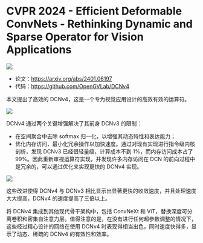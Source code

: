 # CVPR 2024 - Efficient Deformable ConvNets - Rethinking Dynamic and Sparse Operator for Vision Applications

![](https://img-blog.csdnimg.cn/direct/91218b5449e44dc08281d227cb980f2e.png)

* 论文：<https://arxiv.org/abs/2401.06197>
* 代码：<https://github.com/OpenGVLab/DCNv4>

本文提出了高效的 DCNv4，这是一个专为视觉应用设计的高效有效的运算符。

![](https://img-blog.csdnimg.cn/direct/f6d3749cbc2b43a0a67f49bca6ca344e.png)

DCNv4 通过两个关键增强解决了其前身 DCNv3 的限制：

* 在空间聚合中去除 softmax 归一化，以增强其动态特性和表达能力；
* 优化内存访问，最小化冗余操作以加快速度。通过对现有实现进行指令级内核剖析，发现 DCNv3 已经很轻量级，计算成本不到 1%，而内存访问成本占了 99%。因此重新审视运算符实现，并发现许多内存访问在 DCN 的前向过程中是冗余的，可以通过优化来实现更快的 DCNv4 实现。

![](https://img-blog.csdnimg.cn/direct/fe88f4ea9e6746dea0f208d330d20b5a.png)

这些改进使得 DCNv4 与 DCNv3 相比显示出显著更快的收敛速度，并且处理速度大大提高，DCNv4 的速度提高了三倍以上。

将 DCNv4 集成到其他现代骨干架构中，包括 ConvNeXt 和 ViT，替换深度可分离卷积和密集自注意力层。值得注意的是，在没有进行任何超参数调整的情况下，这些经过精心设计的网络在使用 DCNv4 时表现得相当出色，同时速度快得多，显示了动态、稀疏的 DCNv4 的有效性和效率。
